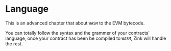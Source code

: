 # Language

This is an advanced chapter that about `WASM` to the EVM bytecode.

You can totally follow the syntax and the grammer of your contracts' 
language, once your contract has been be compiled to `WASM`, Zink will 
handle the rest.
